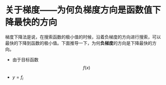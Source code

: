 # 关于梯度——为何负梯度方向是函数值下降最快的方向

梯度下降法是说，在搜索函数的极小值的时候，沿着负梯度的方向进行搜索，可以最快的下降到函数的极小值。下面推导一下，为何**负梯度**的方向是下降最快的方向。

- 由于目标函数$$f(x)$$

- $y=f_i$

